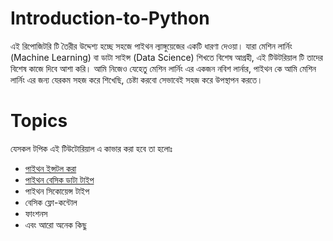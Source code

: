 # Introduction-to-Python

এই রিপোজিটরি টি তৈরীর উদ্দেশ্য হচ্ছে সহজে পাইথন ল্যাঙ্গুয়েজের একটি ধারণা দেওয়া। যারা মেশিন লার্নিং (Machine Learning) বা ডাটা সাইন্স (Data Science) শিখতে বিশেষ আগ্রহী, এই টিউটরিয়াল টি তাদের বিশেষ কাজে দিবে আশা করি। আমি নিজেও যেহেতু মেশিন লার্নিং এর একজন নবিশ লার্নার, পাইথন কে আমি মেশিন লার্নিং এর জন্য যেরকম সহজ করে শিখেছি, চেষ্টা করবো সেভাবেই সহজ করে উপস্থাপন করতে। 

# Topics 

যেসকল টপিক এই টিউটোরিয়াল এ কাভার করা হবে তা হলোঃ 

  - [পাইথন ইন্সটল করা](https://github.com/jakariamd/Introduction-to-Python/tree/master/Python%20Installation)
  - [পাইথন বেসিক ডাটা টাইপ](https://github.com/jakariamd/Introduction-to-Python/tree/master/Python%20Data%20Types)
  - পাইথন সিকোয়েন্স টাইপ 
  - বেসিক ফ্লো-কন্টোল 
  - ফাংশনস 
  - এবং আরো অনেক কিছু 
